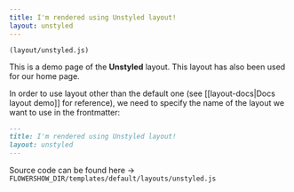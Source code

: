 ```yaml
---
title: I'm rendered using Unstyled layout!
layout: unstyled
---
```


`(layout/unstyled.js)`

This is a demo page of the **Unstyled** layout. This layout has also been used for our home page.

In order to use layout other than the default one (see [[layout-docs|Docs layout demo]] for reference), we need to specify the name of the layout we want to use in the frontmatter:

```md
---
title: I'm rendered using Unstyled layout!
layout: unstyled
---
```


Source code can be found here -> `FLOWERSHOW_DIR/templates/default/layouts/unstyled.js`
